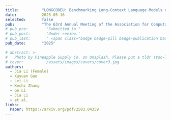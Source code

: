 ```yaml
---
title:          "LONGCODEU: Benchmarking Long-Context Language Models on Long Code Understanding"
date:           2025-05-16
selected:       false
pub:            "The 63rd Annual Meeting of the Association for Computational Linguistics (ACL 2025)"
# pub_pre:        "Submitted to "
# pub_post:       'Under review.'
# pub_last:       ' <span class="badge badge-pill badge-publication badge-success">CCF-A</span>'
pub_date:       "2025"

# abstract: >-
#   Photo by Pineapple Supply Co. on Unsplash. Please put a tldr (too-long-didnt-read, 1~2 sentences) of your publication here. It is not recommended to put the actual abstract here because it is usually too long to fit in. $\LaTeX$ is supported. $a=b+c$.
# cover:          /assets/images/covers/cover3.jpg
authors:
  - Jia Li (Female)
  - Xuyuan Guo
  - Lei Li
  - Kechi Zhang
  - Ge Li
  - Jia Li
  - et al.
links:
  Paper: https://arxiv.org/pdf/2503.04359
---
```

